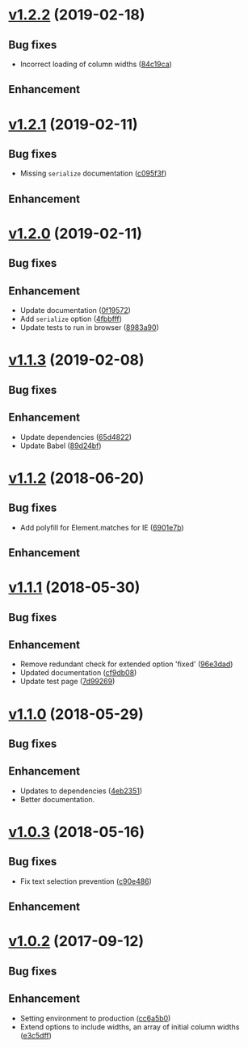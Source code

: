 <a name="v1.2.2"></a>
# [v1.2.2](https://github.com/MonsantoCo/column-resizer/compare/v1.2.1...v1.2.2) (2019-02-18)
## Bug fixes
* Incorrect loading of column widths ([84c19ca](https://github.com/MonsantoCo/column-resizer/commit/84c19cabbc0f0fd0daa3528c5ea3447f0852bcdf))

## Enhancement

<a name="v1.2.1"></a>
# [v1.2.1](https://github.com/MonsantoCo/column-resizer/compare/v1.2.0...v1.2.1) (2019-02-11)
## Bug fixes
* Missing `serialize` documentation ([c095f3f](https://github.com/MonsantoCo/column-resizer/commit/c095f3f49cd3f727348cff75d0ecae2afaf41dbb))

## Enhancement

<a name="v1.2.0"></a>
# [v1.2.0](https://github.com/MonsantoCo/column-resizer/compare/v1.1.3...v1.2.0) (2019-02-11)
## Bug fixes

## Enhancement
* Update documentation ([0f19572](https://github.com/MonsantoCo/column-resizer/commit/0f1957203b8285c3bd421a30bb15b048b00c167d))
* Add `serialize` option ([4fbbfff](https://github.com/MonsantoCo/column-resizer/commit/4fbbfffa475f7770a46bcecac43cd31284c62f1d))
* Update tests to run in browser ([8983a90](https://github.com/MonsantoCo/column-resizer/commit/8983a900543b1d9b36d1b7f066a8e20fd4d4848e))

<a name="v1.1.3"></a>
# [v1.1.3](https://github.com/MonsantoCo/column-resizer/compare/v1.1.2...v1.1.3) (2019-02-08)
## Bug fixes

## Enhancement
* Update dependencies ([65d4822](https://github.com/MonsantoCo/column-resizer/commit/65d4822885a97b1b19025d0991a592218a0a1c30))
* Update Babel ([89d24bf](https://github.com/MonsantoCo/column-resizer/commit/89d24bf144171c5061fb97caaae56b06cd86c70e))

<a name="v1.1.2"></a>
# [v1.1.2](https://github.com/MonsantoCo/column-resizer/compare/v1.1.1...v1.1.2) (2018-06-20)
## Bug fixes
* Add polyfill for Element.matches for IE ([6901e7b](https://github.com/MonsantoCo/column-resizer/commit/6901e7b70413e8ecde76bcb27d410ddffaca7b9e))

## Enhancement

<a name="v1.1.1"></a>
# [v1.1.1](https://github.com/MonsantoCo/column-resizer/compare/v1.1.0...v1.1.1) (2018-05-30)
## Bug fixes

## Enhancement
* Remove redundant check for extended option 'fixed' ([96e3dad](https://github.com/MonsantoCo/column-resizer/commit/96e3dadd3ef1bb4152fe779be3f6b166046be323))
* Updated documentation ([cf9db08](https://github.com/MonsantoCo/column-resizer/commit/cf9db088e48f3dbf085d7c9813d6d0e451addeb9))
* Update test page ([7d99269](https://github.com/MonsantoCo/column-resizer/commit/7d9926984fb4dec20ee8c5488e14161ddbad47b7))

<a name="v1.1.0"></a>
# [v1.1.0](https://github.com/MonsantoCo/column-resizer/compare/v1.0.3...v1.1.0) (2018-05-29)
## Bug fixes

## Enhancement
* Updates to dependencies ([4eb2351](https://github.com/MonsantoCo/column-resizer/commit/4eb2351f298728318bce55b1067857bcaca86b4f))
* Better documentation.

<a name="v1.0.3"></a>
# [v1.0.3](https://github.com/MonsantoCo/column-resizer/compare/v1.0.2...v1.0.3) (2018-05-16)
## Bug fixes
* Fix text selection prevention ([c90e486](https://github.com/MonsantoCo/column-resizer/commit/c90e486004482cf41957d55bb55b91637010a0b1))

## Enhancement

<a name="v1.0.2"></a>
# [v1.0.2](https://github.com/MonsantoCo/column-resizer/compare/v1.0.1...v1.0.2) (2017-09-12)
## Bug fixes

## Enhancement
* Setting environment to production ([cc6a5b0](https://github.com/MonsantoCo/column-resizer/commit/cc6a5b0e8f3cb4c7136f9c3c38836bf6ec778237))
* Extend options to include widths, an array of initial column widths ([e3c5dff](https://github.com/MonsantoCo/column-resizer/commit/e3c5dff472565c3ce5ff5d3a53f0ad29716e5e2c)) 

